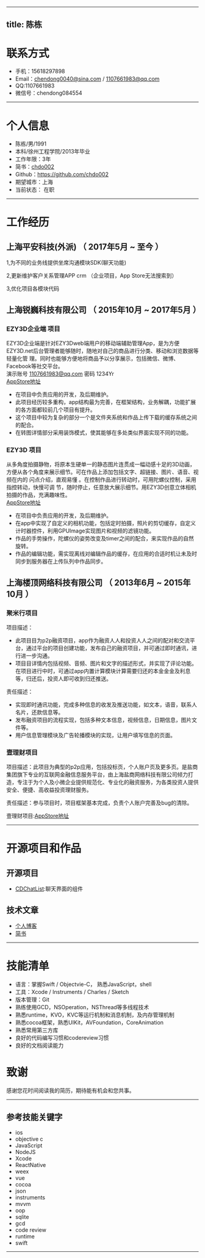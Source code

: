 <meta http-equiv="Content-Type" content="text/html; charset=utf-8">

---
title: 陈栋
---

# 联系方式
- 手机：15618297898
- Email：chendong0040@sina.com / 1107661983@qq.com
- QQ:1107661983
- 微信号：chendong084554

---

# 个人信息

 - 陈栋/男/1991
 - 本科/徐州工程学院/2013年毕业
 - 工作年限：3年
 - 简书：[chdo002](http://www.jianshu.com/u/1db409442048)
 - Github：https://github.com/chdo002
 - 期望城市：上海
 - 当前状态： 在职

---

# 工作经历

## 上海平安科技(外派)  （ 2017年5月 ~ 至今 ）


1,为不同的业务线提供坐席沟通模块SDK(聊天功能)

2,更新维护客户关系管理APP crm （企业项目，App Store无法搜索到）

3,优化项目各模块代码

## 上海锐巍科技有限公司 （ 2015年10月 ~ 2017年5月 ）

### EZY3D企业端 项目

EZY3D企业端是针对EZY3Dweb端用户的移动端辅助管理App，是为方便
EZY3D.net后台管理者能够随时，随地对自己的商品进行分类、移动和浏览数据等轻量化管 理。同时也能够方便地将商品予以分享展示，包括微信、微博、Facebook等社交平台。  
演示账号 1107661983@qq.com 密码 1234Yr  
[AppStore地址](https://itunes.apple.com/cn/app/EZY3DBIZ/id1091514537)


- 在项目中负责应用的开发，及后期维护。  
- 此项目经历较多重构，app结构最为完善，在框架结构，业务解耦，功能扩展的各方面都较前几个项目有提升。  
- 这个项目中较为复杂的部分一个是文件夹系统和作品上传下载的缓存系统之间的配合。
- 在转图详情部分采用装饰模式，使其能够在多处类似界面实现不同的功能。


### EZY3D 项目
从多角度拍摄静物，将原本生硬单一的静态图片连贯成一幅动感十足的3D动画，
方便从各个角度来展示细节。可在作品上添加包括文字、超链接、图片、语音、视频在内的 闪点介绍，直观易懂 。在控制作品进行转动时，可用陀螺仪控制，采用指控转动，快慢可调 节，随时停止，任意放大展示细节。用EZY3D创意立体相机拍摄的作品，充满趣味性。  
[AppStore地址](https://itunes.apple.com/cn/app/ezy3d相机-快速创作3d及全景可互动图像的利器/id1057466648?mt=8)

- 在项目中负责应用的开发，及后期维护。  
- 在app中实现了自定义的相机功能，包括定时拍摄，照片的剪切缓存，自定义计时器控件，利用GPUImage实现图片和视频的滤镜功能。
- 作品的手势操作，陀螺仪的姿势改变及timer之间的配合，来实现作品的自然旋转。
- 作品的编辑功能，需实现离线对编辑作品的缓存，在应用的合适时机让未及时同步到服务器在上传队列中作品同步。




## 上海楼顶网络科技有限公司 （ 2013年6月 ~ 2015年10月 ）

### 聚米行项目
项目描述：

 - 此项⽬目为p2p融资项⽬，app作为融资⼈人和投资⼈人之间的配对和交流平台，通过平台的项⽬创建功能，发布⾃己的融资项⽬，并可通过即时通讯，进⾏进一步沟通。  
 - 项⽬目详情内包括视频、音频、图⽚和文字的描述形式，并实现了评论功能。在项⽬进⾏中时，可通过app内置计算模块计算需要归还的本⾦金金及利息等，归还后，投资⼈即可收到归还推送。  

责任描述：  

- 实现即时通讯功能，完成多种信息的收发及推送功能，如文本，语⾳，联系人名⽚，还款信息等。  
- 发布融资项⽬的流程实现，包括多种⽂本信息，视频信息，日期信息，图⽚文件等。  
- 用户信息管理模块及广告轮播模块的实现，让用户填写信息的页⾯。


### 壹理财项目

项目描述：此项目为典型的p2p应用，包括投标页，个人账户页及更多页。是盐商集团旗下专业的互联网金融信息服务平台，由上海盐商网络科技有限公司倾力打造，专注于为个人及小微企业提供规范化、专业化的融资服务，为各类投资人提供安全、便捷、高收益投资理财服务。

责任描述：参与项目时，项目框架基本完成，负责个人账户完善及bug的清除。

壹理财项目:[AppStore地址](https://itunes.apple.com/cn/app/壹理财/id972300745?mt=8)


---

# 开源项目和作品

## 开源项目

 - [CDChatList](https://github.com/chdo002/CDChatList):聊天界面的组件
 
## 技术文章

- [个人博客](https://chdo002.github.io)
- [简书](http://www.jianshu.com/u/1db409442048)

---
# 技能清单

- 语言：掌握Swift / Objectvie-C， 熟悉JavaScript，shell
- 工具：Xcode / Instruments / Charles / Sketch
- 版本管理：Git
- 熟练使用GCD，NSOperation，NSThread等多线程技术
- 熟悉runtime，KVO，KVC等运行机制和消息机制，及内存管理机制
- 熟悉cocoa框架，熟悉UIKit，AVFoundation，CoreAnimation
- 熟悉常用第三方库
- 良好的代码编写习惯和codereview习惯
- 良好的文档阅读能力

# 致谢
感谢您花时间阅读我的简历，期待能有机会和您共事。

---

## 参考技能关键字
- ios
- objective c
- JavaScript
- NodeJS
- Xcode
- ReactNative
- weex
- vue
- cocoa
- json
- instruments
- mvvm
- oop
- sqlite
- gcd
- code review
- runtime
- swift

---


